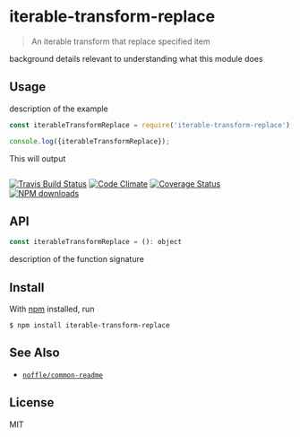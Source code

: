 # iterable-transform-replace

> An iterable transform that replace specified item

background details relevant to understanding what this module does

## Usage

description of the example

```js
const iterableTransformReplace = require('iterable-transform-replace');

console.log({iterableTransformReplace});
```

This will output

```
```

[![Travis Build Status](https://img.shields.io/travis/parro-it/iterable-transform-replace/master.svg)](http://travis-ci.org/parro-it/iterable-transform-replace)
[![Code Climate](https://img.shields.io/codeclimate/github/parro-it/iterable-transform-replace.svg)](https://codeclimate.com/github/parro-it/iterable-transform-replace)
[![Coverage Status](https://coveralls.io/repos/github/parro-it/iterable-transform-replace/badge.svg?branch=master)](https://coveralls.io/github/parro-it/iterable-transform-replace?branch=master)
[![NPM downloads](https://img.shields.io/npm/dt/iterable-transform-replace.svg)](https://npmjs.org/package/iterable-transform-replace)


## API

```js
const iterableTransformReplace = (): object
```

description of the function signature

## Install

With [npm](https://npmjs.org/) installed, run

```
$ npm install iterable-transform-replace
```

## See Also

- [`noffle/common-readme`](https://github.com/noffle/common-readme)

## License

MIT

